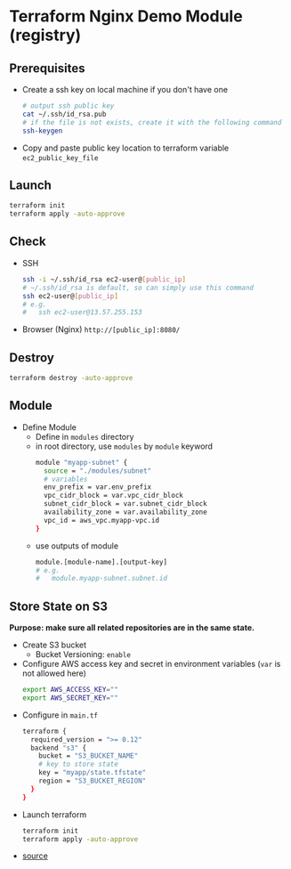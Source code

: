 # Terraform Nginx Demo Module (registry)

## Prerequisites
- Create a ssh key on local machine if you don't have one
  ```sh
  # output ssh public key
  cat ~/.ssh/id_rsa.pub
  # if the file is not exists, create it with the following command
  ssh-keygen
  ```
- Copy and paste public key location to terraform variable `ec2_public_key_file`

## Launch
```sh
terraform init
terraform apply -auto-approve
```

## Check
- SSH
  ```sh
  ssh -i ~/.ssh/id_rsa ec2-user@[public_ip]
  # ~/.ssh/id_rsa is default, so can simply use this command
  ssh ec2-user@[public_ip]
  # e.g.
  #   ssh ec2-user@13.57.255.153
  ```
- Browser (Nginx)
  `http://[public_ip]:8080/`

## Destroy
```sh
terraform destroy -auto-approve
```

## Module
- Define Module
  - Define in `modules` directory
  - in root directory, use `modules` by `module` keyword
    ```sh
    module "myapp-subnet" {
      source = "./modules/subnet"
      # variables
      env_prefix = var.env_prefix
      vpc_cidr_block = var.vpc_cidr_block
      subnet_cidr_block = var.subnet_cidr_block
      availability_zone = var.availability_zone
      vpc_id = aws_vpc.myapp-vpc.id
    }
    ```
  - use outputs of module
    ```sh
    module.[module-name].[output-key]
    # e.g.
    #   module.myapp-subnet.subnet.id
    ```

## Store State on S3
**Purpose: make sure all related repositories are in the same state.**

- Create S3 bucket
  - Bucket Versioning: `enable`
- Configure AWS access key and secret in environment variables (`var` is not allowed here)
  ```sh
  export AWS_ACCESS_KEY=""
  export AWS_SECRET_KEY=""
  ```
- Configure in `main.tf`
  ```sh
  terraform {
    required_version = ">= 0.12"
    backend "s3" {
      bucket = "S3_BUCKET_NAME"
      # key to store state
      key = "myapp/state.tfstate"
      region = "S3_BUCKET_REGION"
    }
  }
  ```
- Launch terraform
  ```sh
  terraform init
  terraform apply -auto-approve
  ```
- [source](https://developer.hashicorp.com/terraform/language/settings/backends/s3)